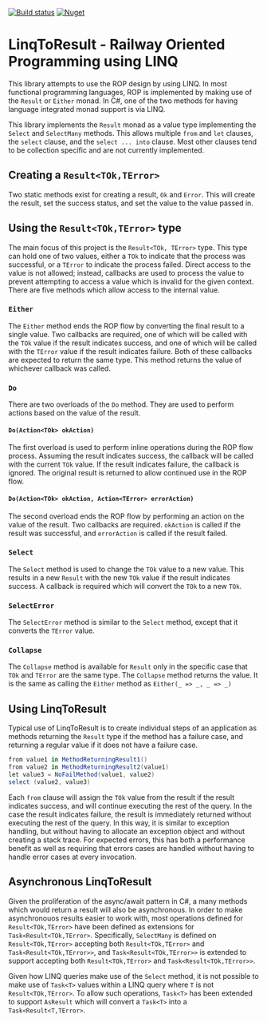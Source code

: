 [![Build status](https://dev.azure.com/themann/LinqToResult/_apis/build/status/LinqToResult-CI)](https://dev.azure.com/themann/LinqToResult/_build/latest?definitionId=-1)
[![Nuget](https://img.shields.io/nuget/v/LinqToResult.svg)](https://www.nuget.org/packages/LinqToResult/)
# LinqToResult - Railway Oriented Programming using LINQ

This library attempts to use the ROP design by using LINQ.  In most functional
programming languages, ROP is implemented by making use of the `Result` or 
`Either` monad.  In C#, one of the two methods for having language integrated
monad support is via LINQ.

This library implements the `Result` monad as a value type implementing the
`Select` and `SelectMany` methods.  This allows multiple `from` and `let` clauses,
the `select` clause, and the `select ... into` clause.  Most other clauses tend
to be collection specific and are not currently implemented.

## Creating a `Result<TOk,TError>`

Two static methods exist for creating a result, `Ok` and `Error`.  This will
create the result, set the success status, and set the value to the value
passed in.

## Using the `Result<TOk,TError>` type

The main focus of this project is the `Result<TOk, TError>` type.  This type
can hold one of two values, either a `TOk` to indicate that the process was
successful, or a `TError` to indicate the process failed.  Direct access to
the value is not allowed; instead, callbacks are used to process the value
to prevent attempting to access a value which is invalid for the given context.
There are five methods which allow access to the internal value.

### `Either`

The `Either` method ends the ROP flow by converting the final result to a
single value.  Two callbacks are required, one of which will be called with
the `TOk` value if the result indicates success, and one of which will be
called with the `TError` value if the result indicates failure.  Both of
these callbacks are expected to return the same type.  This method returns
the value of whichever callback was called.

### `Do`

There are two overloads of the `Do` method.  They are used to perform actions
based on the value of the result.

#### `Do(Action<TOk> okAction)`

The first overload is used to perform inline operations during the ROP
flow process.  Assuming the result indicates success, the callback will
be called with the current `TOk` value.  If the result indicates failure,
the callback is ignored.  The original result is returned to allow continued
use in the ROP flow.

#### `Do(Action<TOk> okAction, Action<TError> errorAction)`

The second overload ends the ROP flow by performing an action on the value
of the result.  Two callbacks are required. `okAction` is called if the
result was successful, and `errorAction` is called if the result failed.

### `Select`

The `Select` method is used to change the `TOk` value to a new value. This
results in a new `Result` with the new `TOk` value if the result indicates
success.  A callback is required which will convert the `TOk` to a new `TOk`.

### `SelectError`

The `SelectError` method is similar to the `Select` method, except that it
converts the `TError` value.

### `Collapse`

The `Collapse` method is available for `Result` only in the specific case that
`TOk` and `TError` are the same type.  The `Collapse` method returns the value.
It is the same as calling the `Either` method as `Either(_ => _, _ => _)`

## Using LinqToResult

Typical use of LinqToResult is to create individual steps of an application as
methods returning the `Result` type if the method has a failure case, and
returning a regular value if it does not have a failure case.

```csharp
from value1 in MethodReturningResult1()
from value2 in MethodReturningResult2(value1)
let value3 = NoFailMethod(value1, value2)
select (value2, value3)
```

Each `from` clause will assign the `TOk` value from the result if the result
indicates success, and will continue executing the rest of the query.  In the
case the result indicates failure, the result is immediately returned without
executing the rest of the query.  In this way, it is similar to exception
handling, but without having to allocate an exception object and without
creating a stack trace.  For expected errors, this has both a performance
benefit as well as requiring that errors cases are handled without having
to handle error cases at every invocation.

## Asynchronous LinqToResult

Given the proliferation of the async/await pattern in C#, a many methods
which would return a result will also be asynchronous.  In order to make
asynchronouos results easier to work with, most operations defined for
`Result<TOk,TError>` have been defined as extensions for 
`Task<Result<TOk,TError>`.  Specifically, `SelectMany` is defined on
`Result<TOk,TError>` accepting both `Result<TOk,TError>` and
`Task<Result<TOk,TError>>`, and `Task<Result<TOk,TError>>` is extended
to support accepting both `Result<TOk,TError>` and
`Task<Result<TOk,TError>>`. 

Given how LINQ queries make use of the `Select` method, it is not possible
to make use of `Task<T>` values within a LINQ query where `T` is not
`Result<TOk,TError>`.  To allow such operations, `Task<T>` has been
extended to support `AsResult` which will convert a `Task<T>` into
a `Task<Result<T,TError>`.